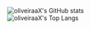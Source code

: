 ![oliveiraaX's GitHub stats](https://github-readme-stats.vercel.app/api?username=oliveiraaX&show_icons=true&theme=gruvbox&hide=prs,issues)     
![oliveiraaX's Top Langs](https://github-readme-stats.vercel.app/api/top-langs/?username=oliveiraax&layout=compact&langs_count=8&theme=gruvbox)
